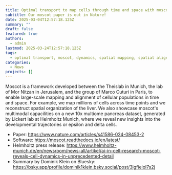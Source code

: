 ```yaml
---
title: Optimal transport to map cells through time and space with moscot
subtitle: Our moscot paper is out in Nature! 
date: 2025-03-04T12:57:18.125Z
summary: ""
draft: false
featured: true
authors:
  - admin
lastmod: 2025-03-24T12:57:18.125Z
tags:
  - optimal transport, moscot, dynamics, spatial mapping, spatial alignment
categories:
  - News
projects: []
---
```

Moscot is a framework developed between the Theislab in Munich, the lab of Mor Nitzan in Jerusalem, and the group of Marco Cuturi in Paris, to enable large-scale mapping and alignment of cellular populations in time and space. For example, we map millions of cells across time points and we reconstruct spatial organization of the liver. We also showcase moscot's multimodal capacilities on a new 10x multiome pancreas dataset, generated by Lickert lab at Helmholtz Munich, where we reveal new insights into the developmental trajectories or epsilon and delta cells. 

- Paper: https://www.nature.com/articles/s41586-024-08453-2
- Software: https://moscot.readthedocs.io/en/latest/
- Helmholtz press release: https://www.helmholtz-munich.de/en/newsroom/news-all/artikel/ai-in-cell-research-moscot-reveals-cell-dynamics-in-unprecedented-detail
- Summary by Dominik Klein on Bluesky: https://bsky.app/profile/dominik1klein.bsky.social/post/3lgfieiol7s2j




